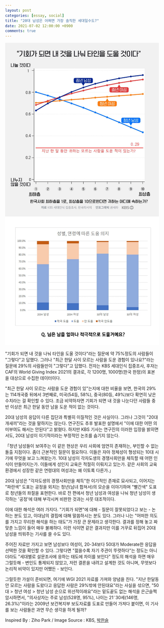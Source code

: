 ```yaml
---
layout: post
categories: [essay, social]
title: "20대 남성은 어쩌면 가장 솔직한 세대일수도?"
date: 2021-07-02 12:00:00 +0900
comments: true
---
```


![1](/assets/images/210702-1.jpg)
![2](/assets/images/210702-2.jpg)

"기회가 되면 내 것을 나눠 타인을 도울 것이다"라는 질문에 약 75%정도의 사람들이 "그렇다"고 답했다. 그러나 "최근 한달 사이 모르는 사람을 도운 경험이 있나요?"라는 질문에 29%의 사람들만이 "그렇다"고 답했다. 전자는 KBS 세대인식 집중조사, 후자는 CAF의 World Giving Index 2021의 결과로, 각 1200명, 1000명(한국 한정)의 표본을 대상으로 수집한 데이터이다.

"최근 한달 사이 모르는 사람을 도운 경험이 있"는지에 대한 비율을 보면, 한국의 29%는 114개국중 뒤에서 3번째로, 미국(54등, 58%), 중국(80등, 49%)보다 확연히 낮은 수치라는 걸 확인할 수 있다. 조금 비약하자면 기회가 되면 내 것을 나눈다던 사람들 중 반 이상은 최근 한달 동안 남을 도운 적이 없는 것이다.

20대 남성의 응답이 다른 집단과 특별히 이질적인 것은 사실이다. 그러나 그것이 "20대 개새끼"라는 것을 말하지는 않는다. 연구진도 추후 발표한 설명에서 "이에 대한 어떤 의미부여도 해서는 안된다"고 밝혔다. 하지만 KBS 기사는 연구진의 이러한 입장을 밝히면서도, 20대 남성이 이기적이라는 부정적인 논조를 숨기지 않는다.

「청년 남성들이 보여주는 이 같은 현상은 우리 사회에 엄연히 존재하는, 부인할 수 없는 돌출 지점이다. 좀더 근본적인 질문이 필요하다. 이들은 자아 정체성이 형성되는 10대 시기에 무엇을 보고 느껴왔는가. 10대 남성이 각자도생의 경쟁사회만을 체득할 때 어떤 인식이 만들어지는가. 이들에게 성인지 교육은 적절히 이뤄지고 있는가. 같은 사회의 교육환경에서 성장한 같은 연령대의 여성과는 왜 이토록 다른가.」

20대 남성은 "각자도생의 경쟁사회만을 체득"한 이기적인 존재로 묘사되고, 이어지는 "파란색" 도표는 공정을 외치는 청년(남녀 합쳐서)의 모순을 이야기하며 "빨간색" 도표로 청년들의 좌절을 표현한다. 바로 전 편에서 청년 남성과 여성을 나눠 청년 남성이 생각하는 '공정'에 대해 부각시켜 비판한 것과는 사뭇 대조적이다.

이에 대한 해석은 여러 가지다. "기회가 되면"에 대해 - 질문이 잘못되었다고 보는 - 논하는 분도 있고, 이대남의 결핍에 대해 말씀하시는 분도 있다. 그러나 나는 "어떠한 의도를 가지고 무리한 해석을 하는 태도"가 가장 큰 문제라고 생각한다. 결과를 정해 놓고 짜맞춘 느낌이 들어 매우 불쾌하다. 이런 식이면 같은 결과지만 이를 거꾸로 뒤집어 20대 남성을 띄워주는 기사를 쓸 수도 있다.

주어진 자료만 가지고 보면 남성보다 여성이, 20-34보다 50대가 Moderate한 응답을 선택한 것을 확인할 수 있다. 그렇다면 "젊을수록 자기 주관이 뚜렷하다"는 정도는 아니더라도 "세대별로 설문조사에 응하는 태도에 차이를 보인다" 정도의 해석을 하면 매우 그럴듯해 - 변인도 통제되지 않았고, 저런 결론을 내려고 설계한 것도 아니며, 무엇보다 논리적 비약이 있지만 어쨌든 - 보인다.

그럴듯한 가설이 준비되면, 여기에 WGI 2021 자료를 가져와 양념을 친다. "지난 한달동안 모르는 사람을 도왔다고 응답한 사람은 29%밖에 안된대요"라는 사실을 섞으면, "50대 > 청년 여성 > 청년 남성 순으로 위선적이래요"라는 밑도끝도 없는 해석을 은근슬쩍 암시하면서, "의사상자는 주로 남성(528명, 95%), 나이는 21˜30세(146명, 26.3%)"이라는 2009년 보건복지부 보도자료를 도표로 만들어 가져다 붙이면, 이 기사를 보는 사람들은 과연 무슨 생각을 하게 될까?

Inspired By : Ziho Park / Image Source : KBS, [박한슬](https://www.facebook.com/Hanseul1135)
